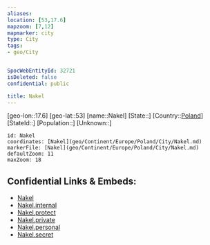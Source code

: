 ```yaml
---
aliases: 
location: [53,17.6]
mapzoom: [7,12] 
mapmarker: city 
type: City
tags:
- geo/City


SpocWebEntityId: 32721
isDeleted: false
confidential: public

title: Nakel
---
```

[geo-lon::17.6]
[geo-lat::53]
[name::Nakel]
[State::]
[Country::[Poland](geo/Continent/Europe/Poland.md)]
[StateId::]
[Population::]
[Unknown::]


```leaflet
id: Nakel
coordinates: [Nakel](geo/Continent/Europe/Poland/City/Nakel.md)
markerFile: [Nakel](geo/Continent/Europe/Poland/City/Nakel.md)
defaultZoom: 11 
maxZoom: 18
```


## Confidential Links & Embeds: 
- [Nakel](../../../../../../_public/geo/Continent/Europe/Poland/City/Nakel.md) 
- [Nakel.internal](../../../../../../_internal/geo/Continent/Europe/Poland/City/Nakel.internal.md) 
- [Nakel.protect](../../../../../../_protect/geo/Continent/Europe/Poland/City/Nakel.protect.md) 
- [Nakel.private](../../../../../../_private/geo/Continent/Europe/Poland/City/Nakel.private.md) 
- [Nakel.personal](../../../../../../_personal/geo/Continent/Europe/Poland/City/Nakel.personal.md) 
- [Nakel.secret](../../../../../../_secret/geo/Continent/Europe/Poland/City/Nakel.secret.md) 
